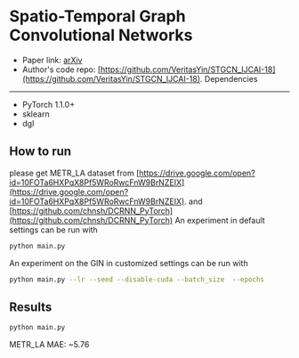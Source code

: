 Spatio-Temporal Graph Convolutional Networks
============

- Paper link: [arXiv](https://arxiv.org/pdf/1709.04875v4.pdf)
- Author's code repo: [https://github.com/VeritasYin/STGCN_IJCAI-18](https://github.com/VeritasYin/STGCN_IJCAI-18).
Dependencies
------------
- PyTorch 1.1.0+
- sklearn
- dgl



How to run
----------
please get METR_LA dataset from [https://drive.google.com/open?id=10FOTa6HXPqX8Pf5WRoRwcFnW9BrNZEIX](https://drive.google.com/open?id=10FOTa6HXPqX8Pf5WRoRwcFnW9BrNZEIX).
and [https://github.com/chnsh/DCRNN_PyTorch](https://github.com/chnsh/DCRNN_PyTorch)
An experiment in default settings can be run with

```bash
python main.py
```

An experiment on the GIN in customized settings can be run with
```bash
python main.py --lr --seed --disable-cuda --batch_size  --epochs
```

Results
-------

```bash
python main.py
```
METR_LA MAE: ~5.76
